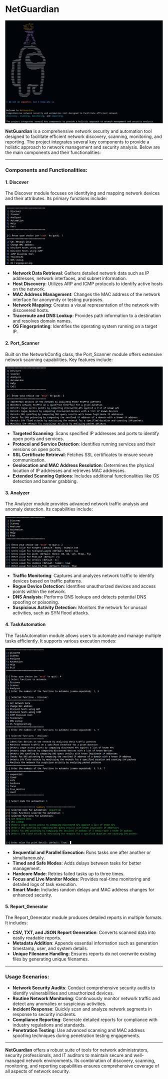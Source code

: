 # **NetGuardian**

![MainScreenshot](README_Screenshots/Screenshot1.png)

**NetGuardian** is a comprehensive network security and automation tool designed to facilitate efficient network discovery, scanning, monitoring, and reporting. The project integrates several key components to provide a holistic approach to network management and security analysis. Below are the main components and their functionalities:

---

### Components and Functionalities:

#### 1. **Discover**
The Discover module focuses on identifying and mapping network devices and their attributes. Its primary functions include:

![SScreenshot](README_Screenshots/Screenshot2.png)

- **Network Data Retrieval**: Gathers detailed network data such as IP addresses, network interfaces, and subnet information.
- **Host Discovery**: Utilizes ARP and ICMP protocols to identify active hosts on the network.
- **MAC Address Management**: Changes the MAC address of the network interface for anonymity or testing purposes.
- **Network Mapping**: Creates a visual representation of the network with discovered hosts.
- **Traceroute and DNS Lookup**: Provides path information to a destination and resolves domain names.
- **OS Fingerprinting**: Identifies the operating system running on a target IP.

#### 2. **Port_Scanner**
Built on the NetworkConfig class, the Port_Scanner module offers extensive network scanning capabilities. Key features include:

![SScreenshot](README_Screenshots/Screenshot3.png)

- **Targeted Scanning**: Scans specified IP addresses and ports to identify open ports and services.
- **Protocol and Service Detection**: Identifies running services and their versions on open ports.
- **SSL Certificate Retrieval**: Fetches SSL certificates to ensure secure communication.
- **Geolocation and MAC Address Resolution**: Determines the physical location of IP addresses and retrieves MAC addresses.
- **Extended Scanning Options**: Includes additional functionalities like OS detection and banner grabbing.

#### 3. **Analyzer**
The Analyzer module provides advanced network traffic analysis and anomaly detection. Its capabilities include:

![SScreenshot](README_Screenshots/Screenshot4.png)

- **Traffic Monitoring**: Captures and analyzes network traffic to identify devices based on traffic patterns.
- **Rogue Device Detection**: Identifies unauthorized devices and access points within the network.
- **DNS Analysis**: Performs DNS lookups and detects potential DNS spoofing or poisoning.
- **Suspicious Activity Detection**: Monitors the network for unusual activities, such as SYN flood attacks.

#### 4. **TaskAutomation**
The TaskAutomation module allows users to automate and manage multiple tasks efficiently. It supports various execution modes:

![SScreenshot](README_Screenshots/Screenshot5.png)

- **Sequential and Parallel Execution**: Runs tasks one after another or simultaneously.
- **Timed and Safe Modes**: Adds delays between tasks for better management.
- **Hardcore Mode**: Retries failed tasks up to three times.
- **Focus and Live Monitor Modes**: Provides real-time monitoring and detailed logs of task execution.
- **Smart Mode**: Includes random delays and MAC address changes for enhanced security.

#### 5. **Report_Generator**
The Report_Generator module produces detailed reports in multiple formats. It includes:

- **CSV, TXT, and JSON Report Generation**: Converts scanned data into easily readable reports.
- **Metadata Addition**: Appends essential information such as generation timestamp, user, and system details.
- **Unique Filename Handling**: Ensures reports do not overwrite existing files by generating unique filenames.

---

### Usage Scenarios:

- **Network Security Audits**: Conduct comprehensive security audits to identify vulnerabilities and unauthorized devices.
- **Routine Network Monitoring**: Continuously monitor network traffic and detect any anomalies or suspicious activities.
- **Incident Response**: Quickly scan and analyze network segments in response to security incidents.
- **Compliance Reporting**: Generate detailed reports for compliance with industry regulations and standards.
- **Penetration Testing**: Use advanced scanning and MAC address spoofing techniques during penetration testing engagements.

---

**NetGuardian** offers a robust suite of tools for network administrators, security professionals, and IT auditors to maintain secure and well-managed network environments. Its combination of discovery, scanning, monitoring, and reporting capabilities ensures comprehensive coverage of all aspects of network security.






